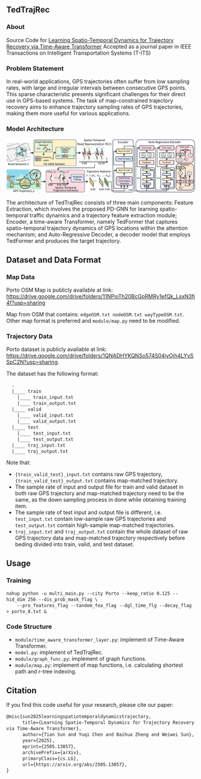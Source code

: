 ## TedTrajRec

### About
Source Code for [Learning Spatio-Temporal Dynamics for Trajectory Recovery via Time-Aware Transformer](https://arxiv.org/abs/2505.13857) 
Accepted as a journal paper in IEEE Transactions on Intelligent Transportation Systems (T-ITS)

### Problem Statement
In real-world applications, GPS trajectories often suffer from low sampling rates, with large and irregular intervals between consecutive GPS points. This sparse characteristic presents significant challenges for their direct use in GPS-based systems. The task of map-constrained trajectory recovery aims to enhance trajectory sampling rates of GPS trajectories, making them more useful for various applications.

### Model Architecture
![Model Architecture](img/model.png)

The architecture of TedTrajRec consists of three main components: Feature Extraction, which involves the proposed PD-GNN for learning spatio-temporal traffic dynamics and a trajectory feature extraction module; Encoder, a time-aware Transformer, namely TedFormer that captures spatio-temporal trajectory dynamics of GPS locations within the attention mechanism; and Auto-Regressive Decoder, a decoder model that employs TedFormer and produces the target trajectory.

## Dataset and Data Format

### Map Data
Porto OSM Map is publicly available at
link: https://drive.google.com/drive/folders/11NPioTh20BcGpRMRy1efQk_LsxN3fj4f?usp=sharing

Map from OSM that contains: `edgeOSM.txt nodeOSM.txt wayTypeOSM.txt`. Other map format is preferred and `module/map.py`
need to be modified.

### Trajectory Data
Porto dataset is publicly available at
link: https://drive.google.com/drive/folders/1QNADHYKQNSo574S04iyOjh4LYySSpC2N?usp=sharing.

The dataset has the following format:

```
  .
  |____ train
    |____ train_input.txt
    |____ train_output.txt
  |____ valid
    |____ valid_input.txt
    |____ valid_output.txt
  |____ test
    |____ test_input.txt
    |____ test_output.txt
  |____ traj_input.txt
  |____ traj_output.txt
```

Note that:

* `{train_valid_test}_input.txt` contains raw GPS trajectory, `{train_valid_test}_output.txt` contains map-matched
  trajectory.
* The sample rate of input and output file for train and valid dataset in both raw GPS trajectory and map-matched
  trajectory need to be the same, as the down sampling process in done while obtaining training item.
* The sample rate of test input and output file is different, i.e. `test_input.txt` contain low-sample raw GPS
  trajectories and `test_output.txt` contain high-sample map-matched trajectories.
* `traj_input.txt` and `traj_output.txt` contain the whole dataset of raw GPS trajectory data and map-matched trajectory
  respectively before beding divided into train, valid, and test dataset.

## Usage

### Training
```
nohup python -u multi_main.py --city Porto --keep_ratio 0.125 --hid_dim 256 --dis_prob_mask_flag \
    --pro_features_flag --tandem_fea_flag --dgl_time_flg --decay_flag > porto_8.txt &
```

### Code Structure
* `module/time_aware_transformer_layer.py`: implement of Time-Aware Transformer.
* `model.py`: implement of TedTrajRec.
* `module/graph_func.py`: implement of graph functions.
* `module/map.py`: implement of map functions, i.e. calculating shortest path and r-tree indexing.

## Citation
If you find this code useful for your research, please cite our paper:
```
@misc{sun2025learningspatiotemporaldynamicstrajectory,
      title={Learning Spatio-Temporal Dynamics for Trajectory Recovery via Time-Aware Transformer}, 
      author={Tian Sun and Yuqi Chen and Baihua Zheng and Weiwei Sun},
      year={2025},
      eprint={2505.13857},
      archivePrefix={arXiv},
      primaryClass={cs.LG},
      url={https://arxiv.org/abs/2505.13857}, 
}
```

